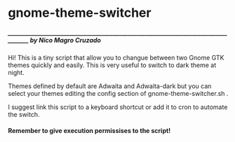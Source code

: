# gnome-theme-switcher                         
#####    __________________________________________________________________________________ by Nico Magro Cruzado

Hi! This is a tiny script that allow you to changue between two Gnome GTK themes quickly and easily.
This is very useful to switch to dark theme at night.

Themes defined by default are Adwaita and Adwaita-dark but you can select your themes editing the config section of gnome-theme-switcher.sh .

I suggest link this script to a keyboard shortcut or add it to cron to automate the switch.
#### Remember to give execution permissises to the script!

